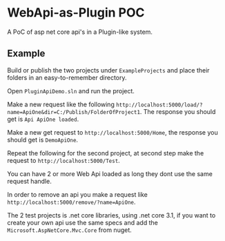 # WebApi-as-Plugin POC

A PoC of asp net core api's in a Plugin-like system.

## Example

Build or publish the two projects under `ExampleProjects` and place their folders in an easy-to-remember directory.

Open `PluginApiDemo.sln` and run the project. 

Make a new request like the following `http://localhost:5000/load/?name=ApiOne&dir=C:/Publish/FolderOfProject1`. The response you should get is `Api ApiOne loaded`.

Make a new get request to `http://localhost:5000/Home`, the response you should get is `DemoApiOne`.

Repeat the following for the second project, at second step make the request to `http://localhost:5000/Test`.

You can have 2 or more Web Api loaded as long they dont use the same request handle.

In order to remove an api you make a request like `http://localhost:5000/remove/?name=ApiOne`.

The 2 test projects is .net core libraries, using .net core 3.1, if you want to create your own api use the same specs and add the `Microsoft.AspNetCore.Mvc.Core` from nuget.